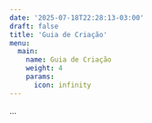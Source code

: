 ```yaml
---
date: '2025-07-18T22:28:13-03:00'
draft: false
title: 'Guia de Criação'
menu:
  main:
    name: Guia de Criação
    weight: 4
    params:
      icon: infinity
---
```


...